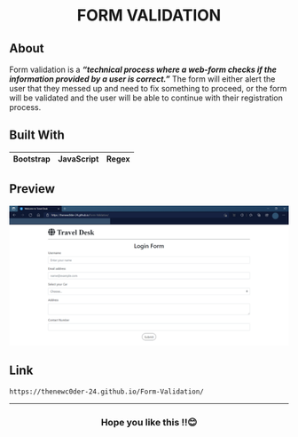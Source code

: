 <h1 align="center">FORM VALIDATION</h1>

## About 
Form validation is a ***“technical process where a web-form checks if the information provided by a user is correct.”*** The form will either alert the user that they messed up and need to fix something to proceed, or the form will be validated and the user will be able to continue with their registration process.

## Built With
|Bootstrap|JavaScript|Regex|
|---|---|---|

## Preview
![image](https://github.com/TheNewC0der-24/Form-Validation/blob/master/Preview.png "Preview")

## Link 
```
https://thenewc0der-24.github.io/Form-Validation/
```

***
<h3 align="center">Hope you like this !!😊</h3>

